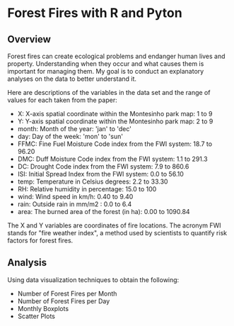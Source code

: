 # Forest Fires with R and Pyton
## Overview
Forest fires can create ecological problems and endanger human lives and property. Understanding when they occur and what causes them is important for managing them. My goal is to conduct an explanatory analyses on the data to better understand it.

Here are descriptions of the variables in the data set and the range of values for each taken from the paper:

- X: X-axis spatial coordinate within the Montesinho park map: 1 to 9
- Y: Y-axis spatial coordinate within the Montesinho park map: 2 to 9
- month: Month of the year: 'jan' to 'dec'
- day: Day of the week: 'mon' to 'sun'
- FFMC: Fine Fuel Moisture Code index from the FWI system: 18.7 to 96.20
- DMC: Duff Moisture Code index from the FWI system: 1.1 to 291.3
- DC: Drought Code index from the FWI system: 7.9 to 860.6
- ISI: Initial Spread Index from the FWI system: 0.0 to 56.10
- temp: Temperature in Celsius degrees: 2.2 to 33.30
- RH: Relative humidity in percentage: 15.0 to 100
- wind: Wind speed in km/h: 0.40 to 9.40
- rain: Outside rain in mm/m2 : 0.0 to 6.4
- area: The burned area of the forest (in ha): 0.00 to 1090.84

The X and Y variables are coordinates of fire locations. The acronym FWI stands for "fire weather index", a method used by scientists to quantify risk factors for forest fires.

## Analysis

Using data visualization techniques to obtain the following:
- Number of Forest Fires per Month
- Number of Forest Fires per Day
- Monthly Boxplots
- Scatter Plots
